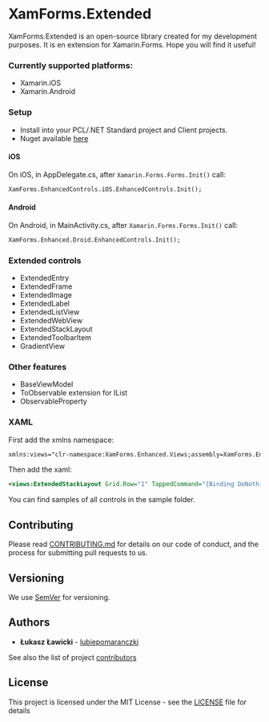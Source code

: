# XamForms.Extended

XamForms.Extended is an open-source library created for my development purposes. It is en extension for Xamarin.Forms. Hope you will find it useful!

### Currently supported platforms:
- Xamarin.iOS
- Xamarin.Android

### Setup
- Install into your PCL/.NET Standard project and Client projects.
- Nuget available [here](https://www.nuget.org/packages/XamForms.Enhanced) 

#### iOS
On iOS, in AppDelegate.cs, after ``Xamarin.Forms.Forms.Init()`` call:
```xml
XamForms.EnhancedControls.iOS.EnhancedControls.Init();
```
#### Android
On Android, in MainActivity.cs, after ``Xamarin.Forms.Forms.Init()`` call:
```xml
XamForms.Enhanced.Droid.EnhancedControls.Init();
```

### Extended controls
- ExtendedEntry
- ExtendedFrame
- ExtendedImage
- ExtendedLabel
- ExtendedListView
- ExtendedWebView
- ExtendedStackLayout
- ExtendedToolbarItem
- GradientView
  
### Other features
- BaseViewModel
- ToObservable extension for IList
- ObservableProperty

### XAML

First add the xmlns namespace:
```xml
xmlns:views="clr-namespace:XamForms.Enhanced.Views;assembly=XamForms.Enhanced"
```

Then add the xaml:

```xml
<views:ExtendedStackLayout Grid.Row="1" TappedCommand="{Binding DoNothingCmd}" BackgroundColor="#Fuchsia">
```

You can find samples of all controls in the sample folder.

## Contributing

Please read [CONTRIBUTING.md](https://github.com/lubiepomaranczki/XamForms.Enhanced/blob/master/CONTRIBUTING.md) for details on our code of conduct, and the process for submitting pull requests to us.

## Versioning

We use [SemVer](http://semver.org/) for versioning. 

## Authors

* **Łukasz Ławicki** - [lubiepomaranczki](https://github.com/lubiepomaranczki)

See also the list of project [contributors](https://github.com/lubiepomaranczki/XamForms.Enhanced/contributors)

## License

This project is licensed under the MIT License - see the [LICENSE](https://github.com/lubiepomaranczki/XamForms.Enhanced/blob/master/LICENSE) file for details
